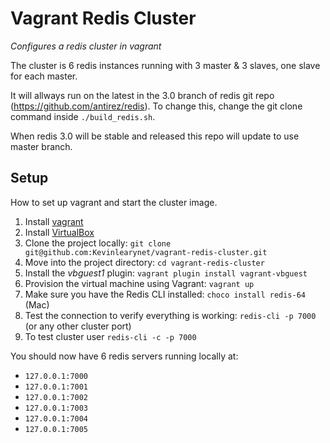 Vagrant Redis Cluster
=====================

*Configures a redis cluster in vagrant*

The cluster is 6 redis instances running with 3 master & 3 slaves, one slave for each master.

It will allways run on the latest in the 3.0 branch of redis git repo (https://github.com/antirez/redis). To change this, change the git clone command inside `./build_redis.sh`.

When redis 3.0 will be stable and released this repo will update to use master branch.

## Setup
How to set up vagrant and start the cluster image.

1. Install [vagrant](http://www.vagrantup.com/)
1. Install [VirtualBox](https://www.virtualbox.org/wiki/Downloads)
1. Clone the project locally: `git clone git@github.com:Kevinlearynet/vagrant-redis-cluster.git`
1. Move into the project directory: `cd vagrant-redis-cluster`  
1. Install the *vbguest1* plugin: `vagrant plugin install vagrant-vbguest` 
1. Provision the virtual machine using Vagrant: `vagrant up`
1. Make sure you have the Redis CLI installed: `choco install redis-64` (Mac)
1. Test the connection to verify everything is working: `redis-cli -p 7000` (or any other cluster port)
2. To test cluster user `redis-cli -c -p 7000`

You should now have 6 redis servers running locally at:

* `127.0.0.1:7000`
* `127.0.0.1:7001`
* `127.0.0.1:7002`
* `127.0.0.1:7003`
* `127.0.0.1:7004`
* `127.0.0.1:7005`
